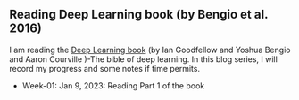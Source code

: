 ## Reading Deep Learning book (by Bengio et al. 2016)

I am reading the [Deep Learning book](https://www.deeplearningbook.org/) (by Ian Goodfellow and Yoshua Bengio and Aaron Courville
)-The bible of deep learning. In this blog series, I will record my progress and some notes if time permits. 

* Week-01: Jan 9, 2023: Reading Part 1 of the book